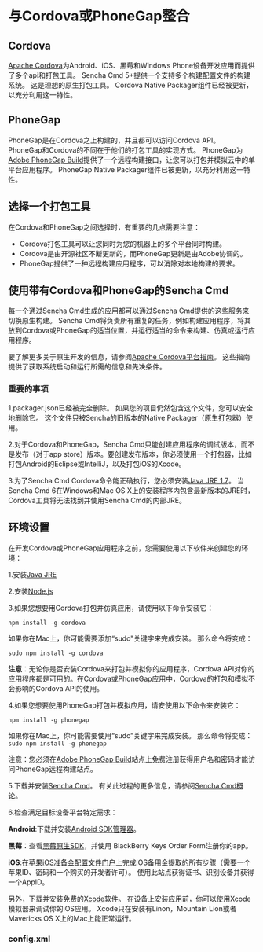 # 与Cordova或PhoneGap整合
## Cordova  
  [Apache Cordova](https://cordova.apache.org/)为Android、iOS、黑莓和Windows Phone设备开发应用而提供了多个api和打包工具。
  Sencha Cmd 5+提供一个支持多个构建配置文件的构建系统。
  这是理想的原生打包工具。
  Cordova Native Packager组件已经被更新，以充分利用这一特性。
  
## PhoneGap
  PhoneGap是在Cordova之上构建的，并且都可以访问Cordova API。
  PhoneGap和Cordova的不同在于他们的打包工具的实现方式。
  PhoneGap为[Adobe PhoneGap Build](https://build.phonegap.com/)提供了一个远程构建接口，让您可以打包并模拟云中的单平台应用程序。
  PhoneGap Native Packager组件已被更新，以充分利用这一特性。

## 选择一个打包工具
   在Cordova和PhoneGap之间选择时，有重要的几点需要注意：
   
- Cordova打包工具可以让您同时为您的机器上的多个平台同时构建。
- Cordova是由开源社区不断更新的，而PhoneGap更新是由Adobe协调的。
- PhoneGap提供了一种远程构建应用程序，可以消除对本地构建的要求。

## 使用带有Cordova和PhoneGap的Sencha Cmd
每一个通过Sencha Cmd生成的应用都可以通过Sencha Cmd提供的这些服务来切换原生构建。
Sencha Cmd将负责所有重复的任务，例如构建应用程序，将其放到Cordova或PhoneGap的适当位置，并运行适当的命令来构建、仿真或运行应用程序。
   
要了解更多关于原生开发的信息，请参阅[Apache Cordova平台指南](https://cordova.apache.org/docs/en/3.0.0/guide_platforms_index.md.html#Platform%20Guides)。
这些指南提供了获取系统启动和运行所需的信息和先决条件。  

### 重要的事项
1.packager.json已经被完全删除。 如果您的项目仍然包含这个文件，您可以安全地删除它。
    这个文件只被Sencha的旧版本的Native Packager（原生打包器）使用。
    
2.对于Cordova和PhoneGap，Sencha Cmd只能创建应用程序的调试版本，而不是发布（对于app store）版本。要创建发布版本，你必须使用一个打包器，比如打包Android的Eclipse或IntelliJ，以及打包iOS的Xcode。
    
3.为了Sencha Cmd Cordova命令能正确执行，您必须安装[Java JRE 1.7](http://www.oracle.com/technetwork/java/javase/downloads/java-se-jre-7-download-432155.html)。
    当Sencha Cmd 6在Windows和Mac OS X上的安装程序内包含最新版本的JRE时，Cordova工具将无法找到并使用Sencha Cmd的内部JRE。

## 环境设置
   在开发Cordova或PhoneGap应用程序之前，您需要使用以下软件来创建您的环境：

1.安装[Java JRE](http://www.oracle.com/technetwork/java/javase/downloads/jre7-downloads-1880261.html)

2.安装[Node.js](http://nodejs.org/download/)

3.如果您想要用Cordova打包并仿真应用，请使用以下命令安装它：

`npm install -g cordova`

如果你在Mac上，你可能需要添加“sudo"关键字来完成安装。
那么命令将变成：

`sudo npm install -g cordova`

**注意**：无论你是否安装Cordova来打包并模拟你的应用程序，Cordova API对你的应用程序都是可用的。在Cordova或PhoneGap应用中，Cordova的打包和模拟不会影响的Cordova API的使用。

4.如果您想要使用PhoneGap打包并模拟应用，请安使用以下命令来安装它：

`npm install -g phonegap`

如果你在Mac上，你可能需要使用“sudo”关键字来完成安装。
那么命令将变成：
`sudo npm install -g phonegap`

注意：您必须在[Adobe PhoneGap Build](https://build.phonegap.com/)站点上免费注册获得用户名和密码才能访问PhoneGap远程构建站点。

5.下载并安装[Sencha Cmd](http://www.sencha.com/products/sencha-cmd/)。
有关此过程的更多信息，请参阅[Sencha Cmd概论](http://docs.sencha.com/cmd/6.5.1/guides/intro_to_cmd.html)。

6.检查满足目标设备平台特定需求：
  
**Android**:下载并安装[Android SDK管理器](http://developer.android.com/sdk/index.html)。

**黑莓**：查看[黑莓原生SDK](http://developer.blackberry.com/native/)，并使用 BlackBerry Keys Order Form注册你的app。

**iOS**:在[苹果iOS准备金配置文件门户](https://developer.apple.com/account/ios/profile/profileLanding.action)上完成iOS备用金提取的所有步骤（需要一个苹果ID、密码和一个购买的开发者许可）。
使用此站点获得证书、识别设备并获得一个AppID。

另外，下载并安装免费的[Xcode](https://itunes.apple.com/us/app/xcode/id497799835)软件。
在设备上安装应用前，你可以使用Xcode模拟器来调试你的iOS应用。
Xcode只在安装有Linon，Mountain Lion或者Mavericks OS X上的Mac上能正常运行。
  
### config.xml
  